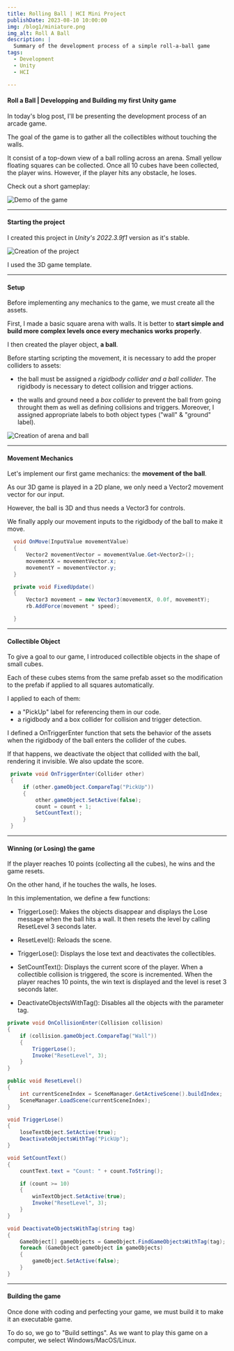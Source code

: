 ```yaml
---
title: Rolling Ball | HCI Mini Project
publishDate: 2023-08-10 10:00:00
img: /blog1/miniature.png
img_alt: Roll A Ball
description: |
  Summary of the development process of a simple roll-a-ball game
tags:
  - Development
  - Unity
  - HCI

---
```


#### Roll a Ball | Developping and Building my first Unity game

In today's blog post, I'll be presenting the development process of an arcade game.

The goal of the game is to gather all the collectibles without touching the walls.

It consist of a top-down view of a ball rolling across an arena. Small yellow floating squares can be collected. Once all 10 cubes have been collected, the player wins.
However, if the player hits any obstacle, he loses.

Check out a short gameplay:

![Demo of the game](/roll-a-ball/Demo_1.gif)

---

#### Starting the project

I created this project in *Unity's 2022.3.9f1* version as it's stable.

![Creation of the project](/roll-a-ball/creation_project.png)

I used the 3D game template.

---

#### Setup

Before implementing any mechanics to the game, we must create all the assets.

First, I made a basic square arena with walls. It is better to **start simple and build more complex levels once every mechanics works properly**.

I then created the player object, **a ball**.

Before starting scripting the movement, it is necessary to add the proper colliders to assets:
- the ball must be assigned a *rigidbody collider and a ball collider*. The rigidbody is necessary to detect collision and trigger actions.

- the walls and ground need a *box collider* to prevent the ball from going throught them as well as defining collisions and triggers. Moreover, I assigned appropriate labels to both object types ("wall" & "ground" label).

![Creation of arena and ball](/roll-a-ball/arena_ball.png)

---

#### Movement Mechanics

Let's implement our first game mechanics: the **movement of the ball**.

As our 3D game is played in a 2D plane, we only need a Vector2 movement vector for our input.

However, the ball is 3D and thus needs a Vector3 for controls. 

We finally apply our movement inputs to the rigidbody of the ball to make it move.

```c#
  void OnMove(InputValue movementValue)
  {
      Vector2 movementVector = movementValue.Get<Vector2>();
      movementX = movementVector.x;
      movementY = movementVector.y;
  }

  private void FixedUpdate()
  {
      Vector3 movement = new Vector3(movementX, 0.0f, movementY);
      rb.AddForce(movement * speed);

  }
```

---

#### Collectible Object

To give a goal to our game, I introduced collectible objects in the shape of small cubes.

Each of these cubes stems from the same prefab asset so the modification to the prefab if applied to all squares automatically.

I applied to each of them:
- a "PickUp" label for referencing them in our code.
- a rigidbody and a box collider for collision and trigger detection.

I defined a OnTriggerEnter function that sets the behavior of the assets when the rigidbody of the ball enters the collider of the cubes.

If that happens, we deactivate the object that collided with the ball, rendering it invisible. We also update the score.

```c#
 private void OnTriggerEnter(Collider other)
 {
     if (other.gameObject.CompareTag("PickUp"))
     {
         other.gameObject.SetActive(false);
         count = count + 1;
         SetCountText();
     }
 }
```

--- 

#### Winning (or Losing) the game

If the player reaches 10 points (collecting all the cubes), he wins and the game resets. 

On the other hand, if he touches the walls, he loses.

In this implementation, we define a few functions:

- TriggerLose(): Makes the objects disappear and displays the Lose message when the ball hits a wall. It then resets the level by calling ResetLevel 3 seconds later.

- ResetLevel(): Reloads the scene.

- TriggerLose(): Displays the lose text and deactivates the collectibles.

- SetCountText(): Displays the current score of the player. When a collectible collision is triggered, the score is incremented.
When the player reaches 10 points, the win text is displayed and the level is reset 3 seconds later.

- DeactivateObjectsWithTag(): Disables all the objects with the parameter tag.

```c#
private void OnCollisionEnter(Collision collision)
{
    if (collision.gameObject.CompareTag("Wall"))
    {
        TriggerLose();
        Invoke("ResetLevel", 3);
    }
}

public void ResetLevel()
{
    int currentSceneIndex = SceneManager.GetActiveScene().buildIndex;
    SceneManager.LoadScene(currentSceneIndex);
}

void TriggerLose()
{
    loseTextObject.SetActive(true);
    DeactivateObjectsWithTag("PickUp");
}

void SetCountText()
{
    countText.text = "Count: " + count.ToString();

    if (count >= 10)
    {
        winTextObject.SetActive(true);
        Invoke("ResetLevel", 3);
    }
}

void DeactivateObjectsWithTag(string tag)
{
    GameObject[] gameObjects = GameObject.FindGameObjectsWithTag(tag);
    foreach (GameObject gameObject in gameObjects)
    {
        gameObject.SetActive(false);
    }
}

```

---

#### Building the game

Once done with coding and perfecting your game, we must build it to make it an executable game.

To do so, we go to "Build settings". As we want to play this game on a computer, we select Windows/MacOS/Linux.










